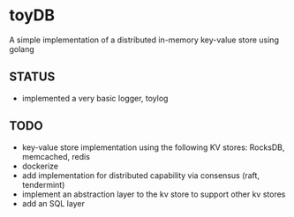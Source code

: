 # toyDB
A simple implementation of a distributed in-memory key-value store using golang

## STATUS
- implemented a very basic logger, toylog

## TODO
- key-value store implementation using the following KV stores: RocksDB, memcached, redis
- dockerize
- add implementation for distributed capability via consensus (raft, tendermint)
- implement an abstraction layer to the kv store to support other kv stores
- add an SQL layer
